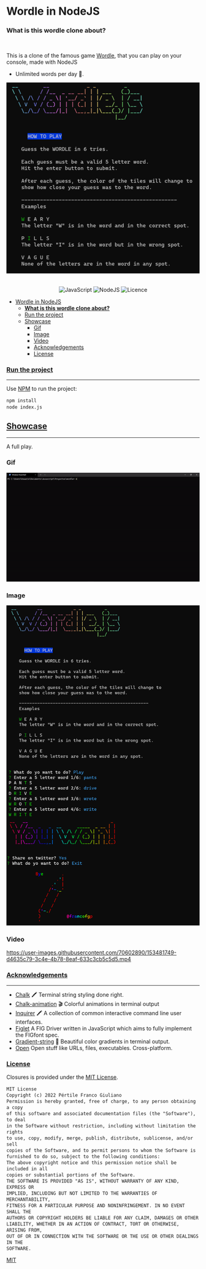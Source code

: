 # Wordle in NodeJS
### **What is this wordle clone about?**

<br>

This is a clone of the famous game [Wordle](https://www.powerlanguage.co.uk/wordle/), that you can play on your console, made with NodeJS
<br>

-   Unlimited words per day 🤘.


<div align="center">

![Imgur](/assetsReadme/logo.png)
&nbsp;&nbsp;&nbsp;&nbsp;&nbsp;&nbsp;&nbsp;&nbsp;&nbsp;&nbsp;&nbsp;&nbsp;&nbsp;&nbsp;&nbsp;&nbsp;&nbsp;&nbsp;&nbsp;

![JavaScript](https://img.shields.io/badge/javascript-%23323330.svg?style=for-the-badge&logo=javascript&logoColor=%23F7DF1E)
![NodeJS](https://img.shields.io/badge/node.js-6DA55F?style=for-the-badge&logo=node.js&logoColor=white)
![Licence](https://img.shields.io/github/license/Ileriayo/markdown-badges?style=for-the-badge)

</div>

- [Wordle in NodeJS](#wordle-in-nodejs)
    - [**What is this wordle clone about?**](#what-is-this-wordle-clone-about)
    - [Run the project](#run-the-project)
  - [Showcase](#showcase)
    - [Gif](#gif)
    - [Image](#image)
    - [Video](#video)
    - [Acknowledgements](#acknowledgements)
    - [License](#license)
  
### [Run the project](#Run-the-project)

---

Use [NPM](https://docs.npmjs.com/) to run the project:

```bash
npm install
node index.js
```


## [Showcase](#showcase)

---
A full play.
<br>
### Gif

![gif demo](/assetsReadme/demo.gif)

### Image
 
![image of the play](assetsReadme/fullGame.png)

### Video
https://user-images.githubusercontent.com/70602890/153481749-d4635c79-3c4e-4b78-8eaf-633c3cb5c5d5.mp4




### [Acknowledgements](#Acknowledgements)

---

-   [Chalk](https://github.com/chalk/chalk) 🖍 Terminal string styling done right.
-   [Chalk-animation](https://github.com/chalk/chalk) 🎬 Colorful animations in terminal output
-   [Inquirer](https://github.com/SBoudrias/Inquirer.js) 🖍 A collection of common interactive command line user interfaces.
-   [Figlet](https://github.com/patorjk/figlet.js) A FIG Driver written in JavaScript which aims to fully implement the FIGfont spec.
-   [Gradient-string](https://github.com/bokub/gradient-string) 🌈 Beautiful color gradients in terminal output.
-   [Open](https://github.com/sindresorhus/open) Open stuff like URLs, files, executables. Cross-platform.


### [License](#license)

Closures is provided under the [MIT License](https://github.com/vhesener/Closures/blob/master/LICENSE).

```text
MIT License
Copyright (c) 2022 Pértile Franco Giuliano
Permission is hereby granted, free of charge, to any person obtaining a copy
of this software and associated documentation files (the "Software"), to deal
in the Software without restriction, including without limitation the rights
to use, copy, modify, merge, publish, distribute, sublicense, and/or sell
copies of the Software, and to permit persons to whom the Software is
furnished to do so, subject to the following conditions:
The above copyright notice and this permission notice shall be included in all
copies or substantial portions of the Software.
THE SOFTWARE IS PROVIDED "AS IS", WITHOUT WARRANTY OF ANY KIND, EXPRESS OR
IMPLIED, INCLUDING BUT NOT LIMITED TO THE WARRANTIES OF MERCHANTABILITY,
FITNESS FOR A PARTICULAR PURPOSE AND NONINFRINGEMENT. IN NO EVENT SHALL THE
AUTHORS OR COPYRIGHT HOLDERS BE LIABLE FOR ANY CLAIM, DAMAGES OR OTHER
LIABILITY, WHETHER IN AN ACTION OF CONTRACT, TORT OR OTHERWISE, ARISING FROM,
OUT OF OR IN CONNECTION WITH THE SOFTWARE OR THE USE OR OTHER DEALINGS IN THE
SOFTWARE.
```

[MIT](https://choosealicense.com/licenses/mit/)